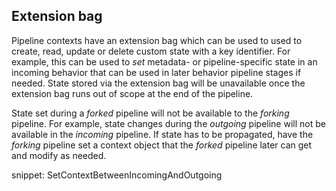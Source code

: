 ## Extension bag

Pipeline contexts have an extension bag which can be used to used to create, read, update or delete custom state with a key identifier. For example, this can be used to *set* metadata- or pipeline-specific state in an incoming behavior that can be used in later behavior pipeline stages if needed. State stored via the extension bag will be unavailable once the extension bag runs out of scope at the end of the pipeline.

State set during a *forked* pipeline will not be available to the *forking* pipeline. For example, state changes during the *outgoing* pipeline will not be available in the *incoming* pipeline. If state has to be propagated, have the *forking* pipeline set a context object that the *forked* pipeline later can get and modify as needed.

snippet: SetContextBetweenIncomingAndOutgoing
